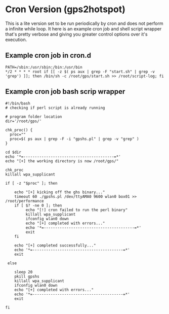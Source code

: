# Cron Version (gps2hotspot)

This is a lite version set to be run periodically by cron and does not perform a infinite while loop.
It here is an example cron job and shell script wrapper that's pretty verbose and giving you greater
control options over it's execution.

## Example cron job in cron.d

```
PATH=/sbin:/usr/sbin:/bin:/usr/bin
*/2 * * * * root if [[ -z $( ps aux | grep -F "start.sh" | grep -v 'grep') ]]; then /bin/sh -c /root/gps/start.sh >> /root/script-log; fi
```


## Example cron job bash scrip wrapper

```
#!/bin/bash
# checking if perl script is already running

# program folder location
dir='/root/gps/'

chk_proc() {
  proc=""
  proc=$( ps aux | grep -F -i "gpshs.pl" | grep -v "grep" )
}

cd $dir
echo '*=----------------------------------------=*'
echo "[+] the working directory is now /root/gps/"

chk_proc
killall wpa_supplicant

if [ -z "$proc" ]; then

    echo "[+] kicking off the ghs binary..."
    timeout 60 ./gpshs.pl /dev/ttyAMA0 9600 wlan0 box01 >> /root/performance
    if [ $? -ne 0 ]; then
         echo "[!] cron failed to run the perl binary"
         killall wpa_supplicant
         ifconfig wlan0 down
         echo "[+] completed with errors..."
         echo '*=----------------------------------------=*'
         exit
    fi

    echo "[+] completed successfully..."
    echo '*=----------------------------------------=*'
    exit

 else

    sleep 20
    pkill gpshs
    killall wpa_supplicant
    ifconfig wlan0 down
    echo "[+] completed with errors..."
    echo '*=----------------------------------------=*'
    exit

fi
```

